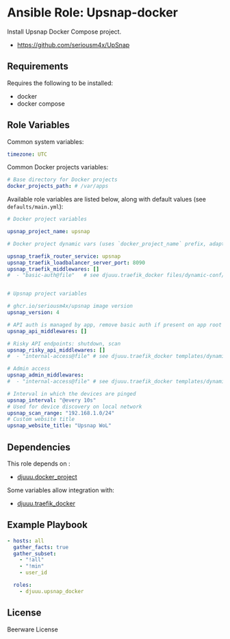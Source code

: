 Ansible Role: Upsnap-docker
===========================

Install Upsnap Docker Compose project.

- https://github.com/seriousm4x/UpSnap

Requirements
------------

Requires the following to be installed:
- docker
- docker compose

Role Variables
--------------

Common system variables:

```yaml
timezone: UTC
```

Common Docker projects variables:

```yaml
# Base directory for Docker projects
docker_projects_path: # /var/apps
```

Available role variables are listed below, along with default values (see `defaults/main.yml`):

```yaml
# Docker project variables

upsnap_project_name: upsnap

# Docker project dynamic vars (uses `docker_project_name` prefix, adapt if overridden)

upsnap_traefik_router_service: upsnap
upsnap_traefik_loadbalancer_server_port: 8090
upsnap_traefik_middlewares: []
#  - "basic-auth@file"   # see djuuu.traefik_docker files/dynamic-conf/middlewares/basic-auth.yml


# Upsnap project variables

# ghcr.io/seriousm4x/upsnap image version
upsnap_version: 4

# API auth is managed by app, remove basic auth if present on app root
upsnap_api_middlewares: []

# Risky API endpoints: shutdown, scan
upsnap_risky_api_middlewares: []
#  - "internal-access@file" # see djuuu.traefik_docker templates/dynamic-conf/middlewares/internal-access.yml.j2

# Admin access
upsnap_admin_middlewares:
#  - "internal-access@file" # see djuuu.traefik_docker templates/dynamic-conf/middlewares/internal-access.yml.j2

# Interval in which the devices are pinged
upsnap_interval: "@every 10s"
# Used for device discovery on local network
upsnap_scan_range: "192.168.1.0/24"
# Custom website title
upsnap_website_title: "Upsnap WoL"
```

Dependencies
------------

This role depends on :
- [djuuu.docker_project](https://github.com/Djuuu/ansible-role-docker-project)

Some variables allow integration with:
- [djuuu.traefik_docker](https://github.com/Djuuu/ansible-role-traefik-docker)

Example Playbook
----------------

```yaml
- hosts: all
  gather_facts: true
  gather_subset:
    - "!all"
    - "!min"
    - user_id

  roles:
    - djuuu.upsnap_docker
```

License
-------

Beerware License
